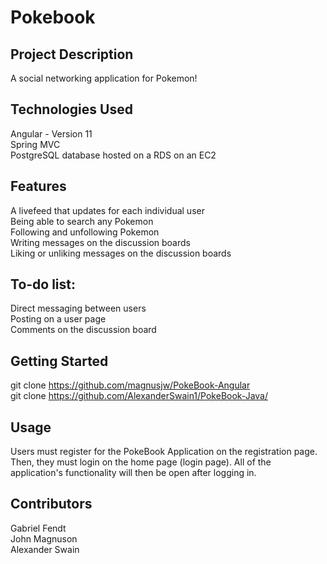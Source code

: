 # Pokebook
## Project Description
A social networking application for Pokemon!

## Technologies Used
Angular - Version 11   
Spring MVC  
PostgreSQL database hosted on a RDS on an EC2  

## Features
A livefeed that updates for each individual user  
Being able to search any Pokemon  
Following and unfollowing Pokemon  
Writing messages on the discussion boards  
Liking or unliking messages on the discussion boards  

## To-do list:

Direct messaging between users  
Posting on a user page  
Comments on the discussion board  

## Getting Started
git clone https://github.com/magnusjw/PokeBook-Angular  
git clone https://github.com/AlexanderSwain1/PokeBook-Java/

## Usage
Users must register for the PokeBook Application on the registration page. 
Then, they must login on the home page (login page). All of the application's
functionality will then be open after logging in.

## Contributors
Gabriel Fendt  
John Magnuson  
Alexander Swain  
